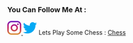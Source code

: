 ### You Can Follow Me At :

<!-- Ganti Image dengan repositories yang tepat! --!>

<a href="https://instagram.com/putulopi"> <img height=32 width=32 src="https://github.com/Puditra/images2/blob/main/instagram.png"></a><a href="https://twitter.com/putulopi"> <img height=32 width=32 src="https://github.com/Puditra/images/blob/main/twitter.png"></a>

Lets Play Some Chess :

<a href="https://chess.com/putulopi">Chess
